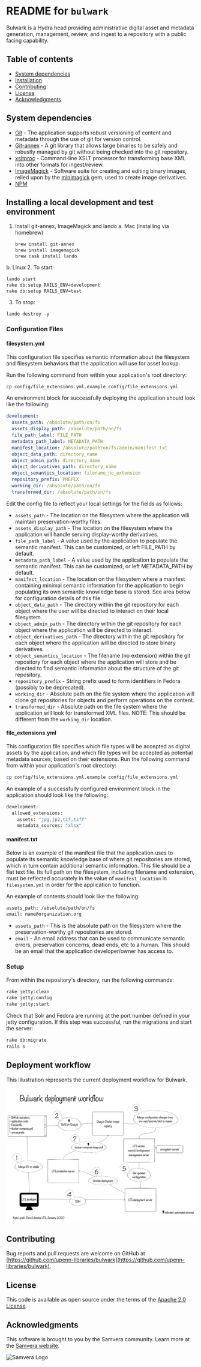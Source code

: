 # README for `bulwark`

Bulwark is a Hydra head providing administrative digital asset and metadata generation, management, review, and ingest to a repository with a public facing capability.

## Table of contents

* [System dependencies](#system-dependencies)
* [Installation](#installation)
* [Contributing](#contributing)
* [License](#license)
* [Acknowledgments](#acknowledgments)

## System dependencies

* [Git](https://git-scm.com/) - The application supports robust versioning of content and metadata through the use of git for version control.
* [Git-annex](git-annex.branchable.com) - A git library that allows large binaries to be safely and robustly managed by git without being checked into the git repository.
* [xsltproc](http://xmlsoft.org/XSLT/xsltproc.html) - Command-line XSLT processor for transforming base XML into other formats for ingest/review.
* [ImageMagick](http://www.imagemagick.org/script/index.php) - Software suite for creating and editing binary images, relied upon by the [minimagick](https://github.com/minimagick/minimagick) gem, used to create image derivatives.
* [NPM](https://www.npmjs.com/)

## Installing a local development and test environment

1. Install git-annex, ImageMagick and lando
  a. Mac (installing via homebrew)
    ```
    brew install git-annex
    brew install imagemagick
    brew cask install lando
    ```
  b. Linux
2. To start:
  ```
  lando start
  rake db:setup RAILS_ENV=development
  rake db:setup RAILS_ENV=test
  ```
3. To stop:
  ```
  lando destroy -y
  ```

### Configuration Files

#### filesystem.yml
This configuration file specifies semantic information about the filesystem and filesystem behaviors that the application will use for asset lookup.

Run the following command from within your application's root directory:
```bash
cp config/file_extensions.yml.example config/file_extensions.yml
```
An environment block for successfully deploying the application should look like the following:
```yaml
development:
  assets_path: /absolute/path/on/fs
  assets_display_path: /absolute/path/on/fs
  file_path_label: FILE_PATH
  metadata_path_label: METADATA_PATH
  manifest_location: /absolute/path/on/fs/admin/manifest.txt
  object_data_path: directory_name
  object_admin_path: directory_name
  object_derivatives_path: directory_name
  object_semantics_location: filename_no_extension
  repository_prefix: PREFIX
  working_dir: /absolute/path/on/fs
  transformed_dir: /absolute/path/on/fs
```

Edit the config file to reflect your local settings for the fields as follows:  
* `assets_path` - The location on the filesystem where the application will maintain preservation-worthy files.
* `assets_display_path` - The location on the filesystem where the application will handle serving display-worthy derivatives.
* `file_path_label` - A value used by the application to populate the semantic manifest.  This can be customized, or left FILE_PATH by default.
* `metadata_path_label` - A value used by the application to populate the semantic manifest.  This can be customized, or left METADATA_PATH by default.
* `manifest_location` - The location on the filesystem where a manifest containing minimal semantic information for the application to begin populating its own semantic knowledge base is stored.  See area below for configuration details of this file.
* `object_data_path` - The directory within the git repository for each object where the user will be directed to interact on their local filesystem.
* `object_admin_path` - The directory within the git repository for each object where the application will be directed to interact.
* `object_derivatives_path` - The directory within the git repository for each object where the application will be directed to store binary derivatives.
* `object_semantics_location` - The filename (no extension) within the git repository for each object where the application will store and be directed to find semantic information about the structure of the git repository.
* `repository_prefix` - String prefix used to form identifiers in Fedora (possibly to be deprecated).
* `working_dir` - Absolute path on the file system where the application will clone git repositories for objects and perform operations on the content.
* `transformed_dir` - Absolute path on the file system where the application will look for transformed XML files.  NOTE: This should be different from the `working_dir` location.

#### file_extensions.yml
This configuration file specifies which file types will be accepted as digital assets by the application, and which file types will be accepted as potential metadata sources, based on their extensions.
Run the following command from within your application's root directory:
```bash
cp config/file_extensions.yml.example config/file_extensions.yml
```

An example of a successfully configured environment block in the application should look like the following:

```bash
development:
  allowed_extensions:
    assets: "jpg,jp2,tif,tiff"
    metadata_sources: "xlsx"
```

#### manifest.txt
Below is an example of the manifest file that the application uses to populate its semantic knowledge base of where git repositories are stored, which in turn contain additional semantic information.  This file should be a flat text file.  Its full path on the filesystem, including filename and extension, must be reflected accurately in the value of `manifest_location` in `filesystem.yml` in order for the application to function.

An example of contents should look like the following:
```bash
assets_path: /absolute/path/on/fs
email: name@organization.org
```

* `assets_path` - This is the absolute path on the filesystem where the preservation-worthy git repositories are stored.  
* `email` - An email address that can be used to communicate semantic errors, preservation concerns, dead ends, etc to a human.  This should be an email that the application developer/owner has access to.

### Setup
From within the repository's directory, run the following commands:
```bash
rake jetty:clean
rake jetty:config
rake jetty:start
```
Check that Solr and Fedora are running at the port number defined in your jetty configuration.  If this step was successful, run the migrations and start the server:
```bash
rake db:migrate
rails s
```

## Deployment workflow

This illustration represents the current deployment workflow for Bulwark.

![Bulwark deployment workflow](bulwark_deployment.png)

## Contributing

Bug reports and pull requests are welcome on GitHub at [https://github.com/upenn-libraries/bulwark](https://github.com/upenn-libraries/bulwark).

## License

This code is available as open source under the terms of the [Apache 2.0 License](https://opensource.org/licenses/Apache-2.0).

## Acknowledgments

This software is brought to you by the Samvera community.  Learn more at the
[Samvera website](http://samvera.org/).

![Samvera Logo](https://wiki.duraspace.org/download/thumbnails/87459292/samvera-fall-font2-200w.png?version=1&modificationDate=1498550535816&api=v2)
